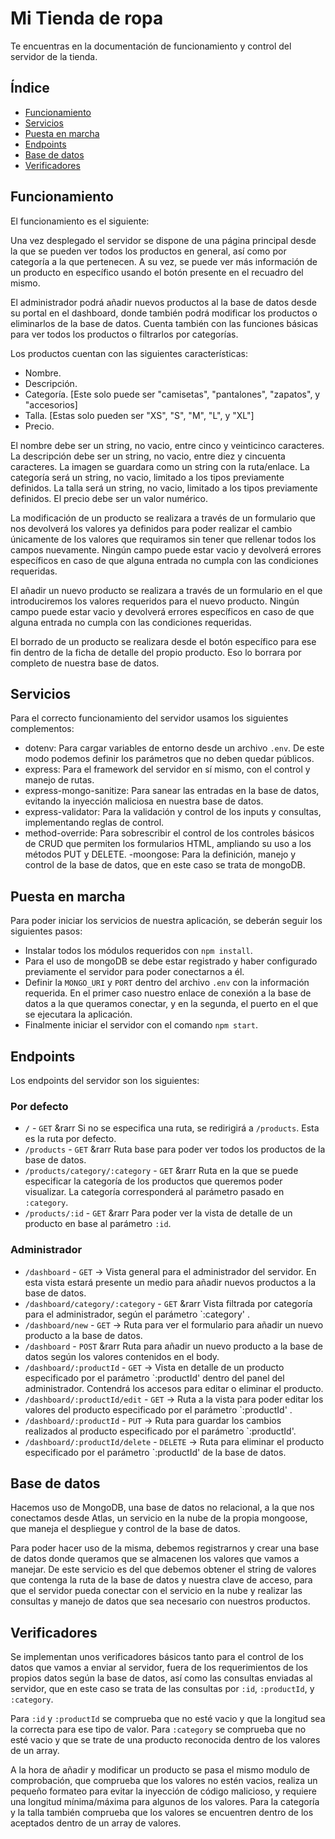 # Mi Tienda de ropa

Te encuentras en la documentación de funcionamiento y control del servidor de la tienda.

## Índice

  - [Funcionamiento](#funcionamiento)
  - [Servicios](#servicios)
  - [Puesta en marcha](#puesta-en-marcha)
  - [Endpoints](#endpoints)
  - [Base de datos](#base-de-datos)
  - [Verificadores](#verificadores)
  

## Funcionamiento

El funcionamiento es el siguiente:

Una vez desplegado el servidor se dispone de una página principal desde la que se pueden ver todos los productos en general, así como por categoría a la que pertenecen. A su vez, se puede ver más información de un producto en específico usando el botón presente en el recuadro del mismo.

El administrador podrá añadir nuevos productos al la base de datos desde su portal en el dashboard, donde también podrá modificar los productos o eliminarlos de la base de datos. Cuenta también con las funciones básicas para ver todos los productos o filtrarlos por categorías.

Los productos cuentan con las siguientes características:
- Nombre.
- Descripción.
- Categoría. [Este solo puede ser "camisetas", "pantalones", "zapatos", y "accesorios]
- Talla. [Estas solo pueden ser "XS", "S", "M", "L", y "XL"]
- Precio.

El nombre debe ser un string, no vacio, entre cinco y veinticinco caracteres.
La descripción debe ser un string, no vacio, entre diez y cincuenta caracteres.
La imagen se guardara como un string con la ruta/enlace.
La categoría será un string, no vacio, limitado a los tipos previamente definidos.
La talla será un string, no vacio, limitado a los tipos previamente definidos.
El precio debe ser un valor numérico.

La modificación de un producto se realizara a través de un formulario que nos devolverá los valores ya definidos para poder realizar el cambio únicamente de los valores que requiramos sin tener que rellenar todos los campos nuevamente. Ningún campo puede estar vacio y devolverá errores específicos en caso de que alguna entrada no cumpla con las condiciones requeridas.

El añadir un nuevo producto se realizara a través de un formulario en el que introduciremos los valores requeridos para el nuevo producto. Ningún campo puede estar vacio y devolverá errores específicos en caso de que alguna entrada no cumpla con las condiciones requeridas.

El borrado de un producto se realizara desde el botón específico para ese fin dentro de la ficha de detalle del propio producto. Eso lo borrara por completo de nuestra base de datos.

## Servicios

Para el correcto funcionamiento del servidor usamos los siguientes complementos:
- dotenv: Para cargar variables de entorno desde un archivo `.env`. De este modo podemos definir los parámetros que no deben quedar públicos.
- express: Para el framework del servidor en sí mismo, con el control y manejo de rutas.
- express-mongo-sanitize: Para sanear las entradas en la base de datos, evitando la inyección maliciosa en nuestra base de datos.
- express-validator: Para la validación y control de los inputs y consultas, implementando reglas de control.
- method-override: Para sobrescribir el control de los controles básicos de CRUD que permiten los formularios HTML, ampliando su uso a los métodos PUT y DELETE.
-moongose: Para la definición, manejo y control de la base de datos, que en este caso se trata de mongoDB.

## Puesta en marcha

Para poder iniciar los servicios de nuestra aplicación, se deberán seguir los siguientes pasos: 

- Instalar todos los módulos requeridos con `npm install`.
- Para el uso de mongoDB se debe estar registrado y haber configurado previamente el servidor para poder conectarnos a él.
- Definir la `MONGO_URI` y `PORT` dentro del archivo `.env` con la información requerida. En el primer caso nuestro enlace de conexión a la base de datos a la que queramos conectar, y en la segunda, el puerto en el que se ejecutara la aplicación.
- Finalmente iniciar el servidor con el comando `npm start`. 

## Endpoints

Los endpoints del servidor son los siguientes: 

### Por defecto ###
- `/` - `GET` &rarr  Si no se especifica una ruta, se redirigirá a `/products`. Esta es la ruta por defecto.
- `/products` - `GET` &rarr Ruta base para poder ver todos los productos de la base de datos.
- `/products/category/:category` - `GET` &rarr Ruta en la que se puede especificar la categoría de los productos que queremos poder visualizar. La categoría corresponderá al parámetro pasado en `:category`.
- `/products/:id` - `GET` &rarr Para poder ver la vista de detalle de un producto en base al parámetro `:id`.

### Administrador ###
- `/dashboard` - `GET` &rarr; Vista general para el administrador del servidor. En esta vista estará presente un medio para añadir nuevos productos a la base de datos.
- `/dashboard/category/:category` - `GET` &rarr Vista filtrada por categoría para el administrador, según el parámetro `:category' .
- `/dashboard/new` - `GET` &rarr; Ruta para ver el formulario para añadir un nuevo producto a la base de datos.
- `/dashboard` - `POST` &rarr Ruta para añadir un nuevo producto a la base de datos según los valores contenidos en el body.
- `/dashboard/:productId` - `GET` &rarr; Vista en detalle de un producto especificado por el parámetro `:productId' dentro del panel del administrador. Contendrá los accesos para editar o eliminar el producto.
- `/dashboard/:productId/edit` - `GET` &rarr; Ruta a la vista para poder editar los valores del producto especificado por el parámetro `:productId' .
- `/dashboard/:productId` - `PUT` &rarr; Ruta para guardar los cambios realizados al producto especificado por el parámetro `:productId'.
- `/dashboard/:productId/delete` - `DELETE` &rarr; Ruta para eliminar el producto especificado por el parámetro `:productId' de la base de datos.

## Base de datos

Hacemos uso de MongoDB, una base de datos no relacional, a la que nos conectamos desde Atlas, un servicio en la nube de la propia mongoose, que maneja el despliegue y control de la base de datos.

Para poder hacer uso de la misma, debemos registrarnos y crear una base de datos donde queramos que se almacenen los valores que vamos a manejar. De este servicio es del que debemos obtener el string de valores que contenga la ruta de la base de datos y nuestra clave de acceso, para que el servidor pueda conectar con el servicio en la nube y realizar las consultas y manejo de datos que sea necesario con nuestros productos.

## Verificadores

Se implementan unos verificadores básicos tanto para el control de los datos que vamos a enviar al servidor, fuera de los requerimientos de los propios datos según la base de datos, así como las consultas enviadas al servidor, que en este caso se trata de las consultas por `:id`, `:productId`, y `:category`.

Para `:id` y `:productId` se comprueba que no esté vacio y que la longitud sea la correcta para ese tipo de valor.
Para `:category` se comprueba que no esté vacio y que se trate de una producto reconocida dentro de los valores de un array.

A la hora de añadir y modificar un producto se pasa el mismo modulo de comprobación, que comprueba que los valores no estén vacios, realiza un pequeño formateo para evitar la inyección de código malicioso, y requiere una longitud mínima/máxima para algunos de los valores. Para la categoría y la talla también comprueba que los valores se encuentren dentro de los aceptados dentro de un array de valores.
